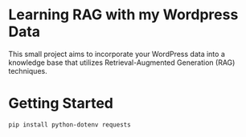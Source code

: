 # Learning RAG with my Wordpress Data

This small project aims to incorporate your WordPress data into a knowledge base that utilizes Retrieval-Augmented Generation (RAG) techniques.

# Getting Started

```
pip install python-dotenv requests
```
